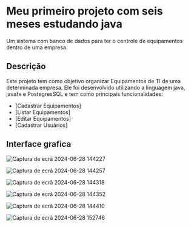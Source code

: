 
# Meu primeiro projeto com seis meses estudando java

Um sistema com banco de dados para ter o controle de equipamentos dentro de uma empresa.

## Descrição

Este projeto tem como objetivo organizar Equipamentos de TI de uma determinada empresa. Ele foi desenvolvido utilizando a linguagem java, javafx e PostegresSQL e tem como principais funcionalidades:

- [Cadastrar Equipamentos]
- [Listar Equipamentos]
- [Editar Equipamentos]
- [Cadastrar Usuários]
## Interface grafica

![Captura de ecrã 2024-06-28 144227](https://github.com/carloszetti10/ProjetoestoqueEquipamentos/assets/164948499/fd1d5101-f30c-441f-a856-63e98e95f7f7)

![Captura de ecrã 2024-06-28 144257](https://github.com/carloszetti10/ProjetoestoqueEquipamentos/assets/164948499/218c2684-0707-418a-a107-2bb55c459e91)


![Captura de ecrã 2024-06-28 144318](https://github.com/carloszetti10/ProjetoestoqueEquipamentos/assets/164948499/3234a626-c2df-46aa-996f-379d5c7c0ca7)


![Captura de ecrã 2024-06-28 144352](https://github.com/carloszetti10/ProjetoestoqueEquipamentos/assets/164948499/2f0355ec-d135-40bd-a91e-f102aa0404d8)


![Captura de ecrã 2024-06-28 144410](https://github.com/carloszetti10/ProjetoestoqueEquipamentos/assets/164948499/afc4e340-5c15-4d65-be68-2a9978965124)


![Captura de ecrã 2024-06-28 152746](https://github.com/carloszetti10/ProjetoestoqueEquipamentos/assets/164948499/41e88453-cec5-4c3e-b5c7-a147bff71f3d)
